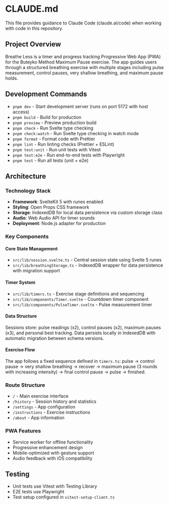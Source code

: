 # CLAUDE.md

This file provides guidance to Claude Code (claude.ai/code) when working with code in this repository.

## Project Overview

Breathe Less is a timer and progress tracking Progressive Web App (PWA) for the Buteyko Method Maximum Pause exercise. The app guides users through a structured breathing exercise with multiple stages including pulse measurement, control pauses, very shallow breathing, and maximum pause holds.

## Development Commands

- `pnpm dev` - Start development server (runs on port 5172 with host access)
- `pnpm build` - Build for production
- `pnpm preview` - Preview production build
- `pnpm check` - Run Svelte type checking
- `pnpm check:watch` - Run Svelte type checking in watch mode
- `pnpm format` - Format code with Prettier
- `pnpm lint` - Run linting checks (Prettier + ESLint)
- `pnpm test:unit` - Run unit tests with Vitest
- `pnpm test:e2e` - Run end-to-end tests with Playwright
- `pnpm test` - Run all tests (unit + e2e)

## Architecture

### Technology Stack
- **Framework**: SvelteKit 5 with runes enabled
- **Styling**: Open Props CSS framework
- **Storage**: IndexedDB for local data persistence via custom storage class
- **Audio**: Web Audio API for timer sounds
- **Deployment**: Node.js adapter for production

### Key Components

#### Core State Management
- `src/lib/session.svelte.ts` - Central session state using Svelte 5 runes
- `src/lib/breathingStorage.ts` - IndexedDB wrapper for data persistence with migration support

#### Timer System
- `src/lib/timers.ts` - Exercise stage definitions and sequencing
- `src/lib/components/Timer.svelte` - Countdown timer component
- `src/lib/components/PulseTimer.svelte` - Pulse measurement timer

#### Data Structure
Sessions store: pulse readings (x2), control pauses (x2), maximum pauses (x3), and personal best tracking. Data persists locally in IndexedDB with automatic migration between schema versions.

#### Exercise Flow
The app follows a fixed sequence defined in `timers.ts`: pulse → control pause → very shallow breathing → recover → maximum pause (3 rounds with increasing intensity) → final control pause → pulse → finished.

### Route Structure
- `/` - Main exercise interface
- `/history` - Session history and statistics  
- `/settings` - App configuration
- `/instructions` - Exercise instructions
- `/about` - App information

### PWA Features
- Service worker for offline functionality
- Progressive enhancement design
- Mobile-optimized with gesture support
- Audio feedback with iOS compatibility

## Testing
- Unit tests use Vitest with Testing Library
- E2E tests use Playwright
- Test setup configured in `vitest-setup-client.ts`